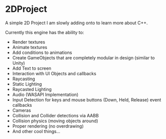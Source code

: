# 2DProject

A simple 2D Project I am slowly adding onto to learn more about C++.

Currently this engine has the ability to:
* Render textures
* Animate textures
* Add conditions to animations
* Create GameObjects that are completely modular in design (similar to Unity)
* Add Text to screen
* Interaction with UI Objects and callbacks
* Raycasting
* Static Lighting
* Raycasted Lighting
* Audio (WASAPI Implementation)
* Input Detection for keys and mouse buttons (Down, Held, Release) event callbacks
* Cameras
* Collision and Collider detections via AABB
* Collision physics (moving objects around)
* Proper rendering (no overdrawing)
* And other cool things...
